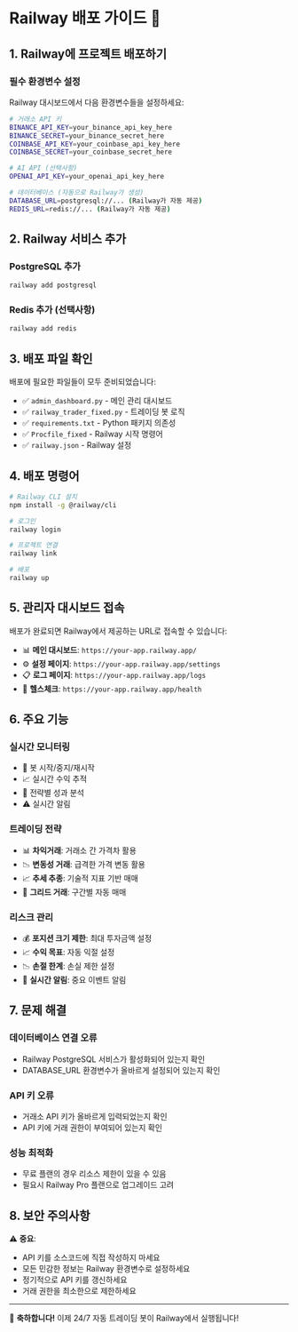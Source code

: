 # Railway 배포 가이드 🚂

## 1. Railway에 프로젝트 배포하기

### 필수 환경변수 설정
Railway 대시보드에서 다음 환경변수들을 설정하세요:

```bash
# 거래소 API 키
BINANCE_API_KEY=your_binance_api_key_here
BINANCE_SECRET=your_binance_secret_here
COINBASE_API_KEY=your_coinbase_api_key_here
COINBASE_SECRET=your_coinbase_secret_here

# AI API (선택사항)
OPENAI_API_KEY=your_openai_api_key_here

# 데이터베이스 (자동으로 Railway가 생성)
DATABASE_URL=postgresql://... (Railway가 자동 제공)
REDIS_URL=redis://... (Railway가 자동 제공)
```

## 2. Railway 서비스 추가

### PostgreSQL 추가
```bash
railway add postgresql
```

### Redis 추가 (선택사항)
```bash
railway add redis
```

## 3. 배포 파일 확인

배포에 필요한 파일들이 모두 준비되었습니다:
- ✅ `admin_dashboard.py` - 메인 관리 대시보드
- ✅ `railway_trader_fixed.py` - 트레이딩 봇 로직  
- ✅ `requirements.txt` - Python 패키지 의존성
- ✅ `Procfile_fixed` - Railway 시작 명령어
- ✅ `railway.json` - Railway 설정

## 4. 배포 명령어

```bash
# Railway CLI 설치
npm install -g @railway/cli

# 로그인
railway login

# 프로젝트 연결
railway link

# 배포
railway up
```

## 5. 관리자 대시보드 접속

배포가 완료되면 Railway에서 제공하는 URL로 접속할 수 있습니다:

- 📊 **메인 대시보드**: `https://your-app.railway.app/`
- ⚙️ **설정 페이지**: `https://your-app.railway.app/settings`  
- 📋 **로그 페이지**: `https://your-app.railway.app/logs`
- 🏥 **헬스체크**: `https://your-app.railway.app/health`

## 6. 주요 기능

### 실시간 모니터링
- 🔄 봇 시작/중지/재시작
- 📈 실시간 수익 추적
- 🎯 전략별 성과 분석
- ⚠️ 실시간 알림

### 트레이딩 전략
- 📊 **차익거래**: 거래소 간 가격차 활용
- 📉 **변동성 거래**: 급격한 가격 변동 활용  
- 📈 **추세 추종**: 기술적 지표 기반 매매
- 🔄 **그리드 거래**: 구간별 자동 매매

### 리스크 관리
- 💰 **포지션 크기 제한**: 최대 투자금액 설정
- 📈 **수익 목표**: 자동 익절 설정
- 📉 **손절 한계**: 손실 제한 설정
- 🔔 **실시간 알림**: 중요 이벤트 알림

## 7. 문제 해결

### 데이터베이스 연결 오류
- Railway PostgreSQL 서비스가 활성화되어 있는지 확인
- DATABASE_URL 환경변수가 올바르게 설정되어 있는지 확인

### API 키 오류
- 거래소 API 키가 올바르게 입력되었는지 확인
- API 키에 거래 권한이 부여되어 있는지 확인

### 성능 최적화
- 무료 플랜의 경우 리소스 제한이 있을 수 있음
- 필요시 Railway Pro 플랜으로 업그레이드 고려

## 8. 보안 주의사항

⚠️ **중요**: 
- API 키를 소스코드에 직접 작성하지 마세요
- 모든 민감한 정보는 Railway 환경변수로 설정하세요
- 정기적으로 API 키를 갱신하세요
- 거래 권한을 최소한으로 제한하세요

---

🎉 **축하합니다!** 이제 24/7 자동 트레이딩 봇이 Railway에서 실행됩니다!